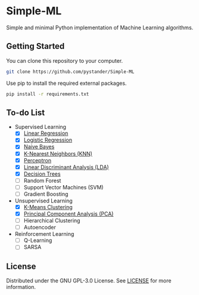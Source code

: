 # Simple-ML
Simple and minimal Python implementation of Machine Learning algorithms.

## Getting Started
You can clone this repository to your computer.
```bash
git clone https://github.com/pystander/Simple-ML
```

Use pip to install the required external packages.
```bash
pip install -r requirements.txt
```

## To-do List
- Supervised Learning
  - [x] [Linear Regression](supervised_learning/linear_regression.py)
  - [x] [Logistic Regression](supervised_learning/logistic_regression.py)
  - [x] [Naive Bayes](supervised_learning/naive_bayes.py)
  - [x] [K-Nearest Neighbors (KNN)](supervised_learning/knn.py)
  - [x] [Perceptron](supervised_learning/perceptron.py)
  - [x] [Linear Discriminant Analysis (LDA)](supervised_learning/lda.py)
  - [x] [Decision Trees](supervised_learning/decision_tree.py)
  - [ ] Random Forest
  - [ ] Support Vector Machines (SVM)
  - [ ] Gradient Boosting

- Unsupervised Learning
  - [x] [K-Means Clustering](unsupervised_learning/k_means.py)
  - [x] [Principal Component Analysis (PCA)](unsupervised_learning/pca.py)
  - [ ] Hierarchical Clustering
  - [ ] Autoencoder

- Reinforcement Learning
  - [ ] Q-Learning
  - [ ] SARSA

## License
Distributed under the GNU GPL-3.0 License. See [LICENSE](LICENSE) for more information.
